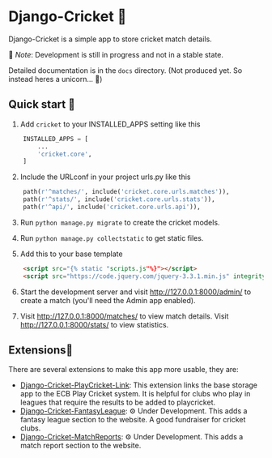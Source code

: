 Django-Cricket 🏏
================

Django-Cricket is a simple app to store cricket match details.

📝 _Note_: Development is still in progress and not in a stable state.

Detailed documentation is in the `docs` directory. (Not produced yet. So instead heres a unicorn... 🦄)

Quick start 🛫
-------------

1. Add `cricket` to your INSTALLED_APPS setting like this

```py
    INSTALLED_APPS = [
        ...
        'cricket.core',
    ]
```

2. Include the URLconf in your project urls.py like this

```py
    path(r'^matches/', include('cricket.core.urls.matches')),
    path(r'^stats/', include('cricket.core.urls.stats')),
    path(r'^api/', include('cricket.core.urls.api')),
```

3. Run `python manage.py migrate` to create the cricket models.

4. Run `python manage.py collectstatic` to get static files.

5. Add this to your base template

```html
    <script src="{% static "scripts.js"%}"></script>
    <script src="https://code.jquery.com/jquery-3.3.1.min.js" integrity="sha256-FgpCb/KJQlLNfOu91ta32o/NMZxltwRo8QtmkMRdAu8=" crossorigin="anonymous"></script>
```

6. Start the development server and visit http://127.0.0.1:8000/admin/
   to create a match (you'll need the Admin app enabled).

7. Visit http://127.0.0.1:8000/matches/ to view match details.
   Visit http://127.0.0.1:8000/stats/ to view statistics.
   
   
Extensions🔧
------------

There are several extensions to make this app more usable, they are:

- [Django-Cricket-PlayCricket-Link](https://github.com/RileyEv/django-cricket-playcricket-link): This extension links the base storage app to the ECB Play Cricket system. It is helpful for clubs who play in leagues that require the results to be added to playcricket.
- [Django-Cricket-FantasyLeague](https://github.com/RileyEv/django-cricket-matchreports): ⚙️ Under Development. This adds a fantasy league section to the website. A good fundraiser for cricket clubs.
- [Django-Cricket-MatchReports](https://github.com/RileyEv/django-cricket-fantasyleague): ⚙️ Under Development. This adds a match report section to the website.
